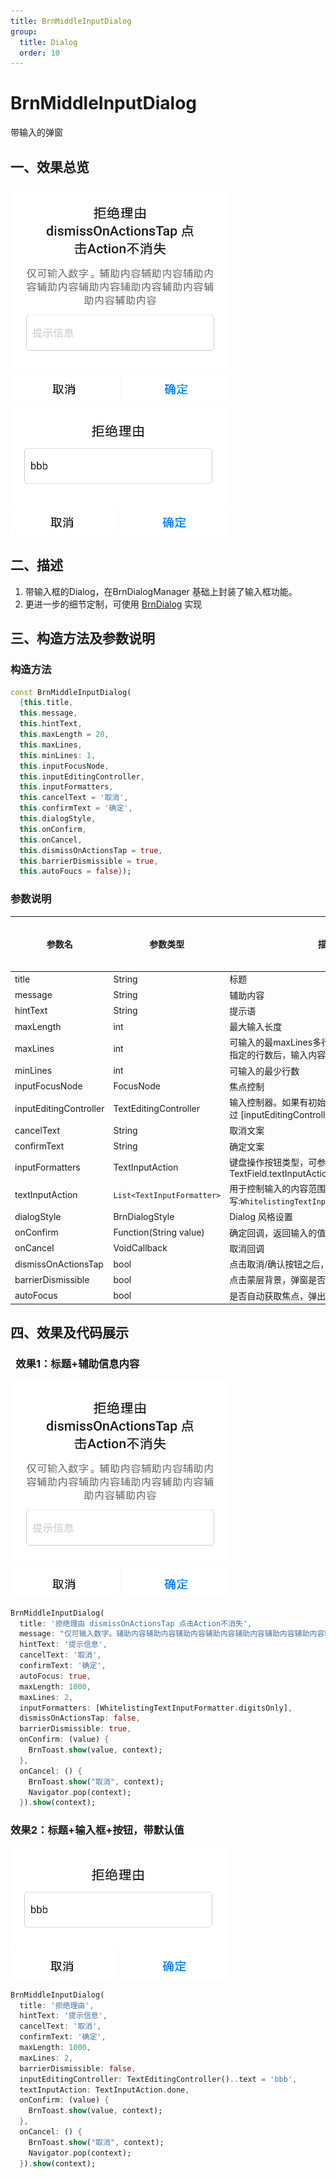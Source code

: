 ```yaml
---
title: BrnMiddleInputDialog
group:
  title: Dialog
  order: 10
---
```


# BrnMiddleInputDialog

带输入的弹窗

## 一、效果总览
![](./img/BrnMiddleInputDialogIntro1.png)
![](./img/BrnMiddleInputDialogIntro2.png)

## 二、描述

1. 带输入框的Dialog，在BrnDialogManager 基础上封装了输入框功能。
2. 更进一步的细节定制，可使用 [BrnDialog](../brn-dialog/brn-dialog) 实现

## 三、构造方法及参数说明

### 构造方法


```dart
const BrnMiddleInputDialog(
  {this.title,
  this.message,
  this.hintText,
  this.maxLength = 20,
  this.maxLines,
  this.minLines: 1,
  this.inputFocusNode,
  this.inputEditingController,
  this.inputFormatters,
  this.cancelText = '取消',
  this.confirmText = '确定',
  this.dialogStyle,
  this.onConfirm,
  this.onCancel,
  this.dismissOnActionsTap = true,
  this.barrierDismissible = true,
  this.autoFoucs = false});
```
### 参数说明

| **参数名** | **参数类型** | **描述** | **是否必填** | **默认值** |
| --- | --- | --- | --- | --- |
| title | String | 标题 | 否 |  |
| message | String | 辅助内容 | 否 |  |
| hintText | String | 提示语 | 否 |  |
| maxLength | int | 最大输入长度 | 否 |  |
| maxLines | int | 可输入的最maxLines多行数。超过 [maxLines] 指定的行数后，输入内容会变成可滑动 | 否 | |
| minLines | int | 可输入的最少行数 | 否 | 1 |
| inputFocusNode | FocusNode | 焦点控制 | 否 |  |
| inputEditingController | TextEditingController | 输入控制器。如果有初始状态的填充文字，可以通过 [inputEditingController] 设置 | 否 |  |
| cancelText | String | 取消文案 | 否 | 取消 |
| confirmText | String | 确定文案 | 否 | 确定 |
| inputFormatters | TextInputAction  | 键盘操作按钮类型，可参见系统的 TextField.textInputAction | 否 | TextInputAction.newline |
| textInputAction | `List<TextInputFormatter>`  | 用于控制输入的内容范围比如只能输入数字可以填写:`WhitelistingTextInputFormatter.digitsOnly` | 否 | 无 |
| dialogStyle | BrnDialogStyle | Dialog 风格设置 | 否 | BrnDialogStyle |
| onConfirm | Function(String value) | 确定回调，返回输入的值 | 否 |  |
| onCancel | VoidCallback | 取消回调 | 否 |  |
| dismissOnActionsTap | bool | 点击取消/确认按钮之后，是否自动关闭弹窗 | 否 | true |
| barrierDismissible | bool | 点击蒙层背景，弹窗是否可关闭。 | 否 | true |
| autoFocus | bool | 是否自动获取焦点，弹出键盘 | 否 | false |



## 四、效果及代码展示

###  效果1：标题+辅助信息内容

![](./img/BrnMiddleInputDialogIntro1.png)



```dart
BrnMiddleInputDialog(
  title: '拒绝理由 dismissOnActionsTap 点击Action不消失',
  message: "仅可输入数字。辅助内容辅助内容辅助内容辅助内容辅助内容辅助内容辅助内容辅助内容辅助内容 ",
  hintText: '提示信息',
  cancelText: '取消',
  confirmText: '确定',
  autoFocus: true,
  maxLength: 1000,
  maxLines: 2,
  inputFormatters: [WhitelistingTextInputFormatter.digitsOnly],
  dismissOnActionsTap: false,
  barrierDismissible: true,
  onConfirm: (value) {
    BrnToast.show(value, context);
  },
  onCancel: () {
    BrnToast.show("取消", context);
    Navigator.pop(context);
  }).show(context);
```
### 效果2：标题+输入框+按钮，带默认值

![](./img/BrnMiddleInputDialogIntro2.png)

```dart
BrnMiddleInputDialog(
  title: '拒绝理由',
  hintText: '提示信息',
  cancelText: '取消',
  confirmText: '确定',
  maxLength: 1000,
  maxLines: 2,
  barrierDismissible: false,
  inputEditingController: TextEditingController()..text = 'bbb',
  textInputAction: TextInputAction.done,
  onConfirm: (value) {
    BrnToast.show(value, context);
  },
  onCancel: () {
    BrnToast.show("取消", context);
    Navigator.pop(context);
  }).show(context);
```
